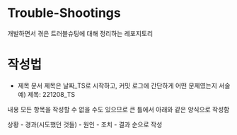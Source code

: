 # Trouble-Shootings
개발하면서 겪은 트러블슈팅에 대해 정리하는 레포지토리

# 작성법
- 제목
  문서 제목은 날짜_TS로 시작하고, 커밋 로그에 간단하게 어떤 문제였는지 서술
예) 제목: 221208_TS

내용
모든 항목을 작성할 수 없을 수도 있으므로 큰 틀에서 아래와 같은 양식으로 작성함

상황 - 경과(시도했던 것들) - 원인 - 조치 - 결과 순으로 작성
